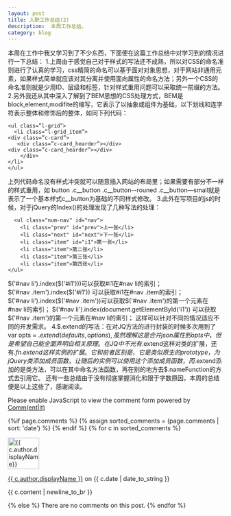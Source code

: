 ```yaml
---
layout: post
title: 入职工作总结(2)
description:  本周工作总结。
category: blog
---
```

本周在工作中我又学习到了不少东西，下面便在这篇工作总结中对学习到的情况进行一下总结：
1.上周由于感觉自己对于样式的写法还不成熟，所以对CSS的命名准则进行了认真的学习，css精简的命名可以基于面对对象思想，对于网站非通用元素，如果样式简单就应该对其分离并使用面向属性的命名方法；另外一个CSS的命名准则就是少用ID、层级和标签，针对样式重用问题可以采取统一前缀的方法。
2.另外我还从其中深入了解到了BEM思想的CSS处理方式，BEM是block,element,modifite的缩写，它表示了以抽象或组件为基础，以下划线和连字符表示整体和修饰后的整体，如同下列代码：
```
<ul class=”l-grid”>
  <li class=”l-grid_item”>
<div class=”c-card”>
   <div class=”c-card_hearder”></div>
<div class=”c-card_hearder”></div>
    </div>
</li>
</ul>
```
上列代码命名没有样式冲突就可以随意插入网站的布局里；如果需要有部分不一样的样式重用，如 button .c__button  .c__button--rouned   .c__button—small就是表示了一个基本样式c__button为基础的不同样式修改。
3.此外在写项目的js的时候，对于jQuery的Index()的处理发现了几种写法的处理：
```
  <ul class="num-nav" id="nav">
    <li class="prev" id="prev">上一张</li>
    <li class="next" id="next">下一张</li>
    <li class="item" id="i1">第一张</li>
    <li class="item">第二张</li>
    <li class="item">第三张</li>
    <li class="item">第四张</li>
</ul>
```
$('#nav li').index($('#i1')))可以获取#i1在#nav li的索引；$('#nav .item').index($('#i1')) 可以获取#i1在#nav .item的索引；
$('#nav li').index($('#nav .item'))可以获取$('#nav .item')的第一个元素在#nav li的索引；
$('#nav li').index(document.getElementById('i1')) 可以获取$('#nav .item')的第一个元素在#nav li的索引；
这样可以针对不同的情况适应不同的开发需求。
4.$.extend的写法：在对JQ方法的进行封装的时候多次用到了var opts = $.extend(defaults,options),虽然理解这是合并json属性到opts中，但是希望自己能全面弄明白相关原理。在JQ中不光有$.extend这样对类的扩展，还有$.fn.extend这样实例的扩展。它和前者区别是，它是类似原生的prototype，为jQuery类添加成员函数，让随后的实例可以使用这个添加成员函数，而$.extend添加的是类方法，可以在其中命名方法函数，再在别的地方去$.nameFunction的方式去引用它。
还有一些总结由于没有彻底掌握消化和限于字数原因，本周的总结便是以上这些了，感谢阅读。

<noscript>Please enable JavaScript to view the comment form powered by <a href="https://commentit.io/">Comm(ent|it)</a></noscript>
<div id="commentit"></div>
<script type="text/javascript">
  /** CONFIGURATION VARIABLES **/
  var commentitUsername = 'ioloveuu';
  var commentitRepo = 'ioloveuu/ioloveuu.github.io';
  var commentitPath = '{{ page.path }}';

  /** DON'T EDIT FOLLOWING LINES **/
  (function() {
      var commentit = document.createElement('script');
      commentit.type = 'text/javascript';
      commentit.async = true;
      commentit.src = 'https://commentit.io/static/embed/dist/commentit.js';
      (document.getElementsByTagName('head')[0] || document.getElementsByTagName('body')[0]).appendChild(commentit);
  })();
</script>
  {%if page.comments %}
  {% assign sorted_comments = (page.comments | sort: 'date') %}
{% endif %}
{% for c in sorted_comments %}
  <div class="media">
    <div class="media-left">
      <img src="{{ c.author.picture }}" alt="{{ c.author.displayName}}" height="73" width="73">
    </div>
    <div class="media-body">
      <p class="text-muted">
        <a href="{{ c.author.url }}">{{ c.author.displayName }}</a>
        on {{ c.date | date_to_string }}
      </p>
      <p>{{ c.content | newline_to_br }}</p>
    </div>
  </div>
{% else %}
  There are no comments on this post.
{% endfor %}


